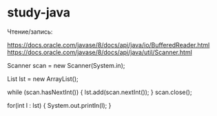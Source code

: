 # study-java





Чтение/запись:

https://docs.oracle.com/javase/8/docs/api/java/io/BufferedReader.html
https://docs.oracle.com/javase/8/docs/api/java/util/Scanner.html



Scanner scan = new Scanner(System.in);

List<Integer> lst = new ArrayList<Integer>();

while (scan.hasNextInt())
{
    lst.add(scan.nextInt());
}
scan.close();

for(int l : lst)
{
    System.out.println(l);
}


